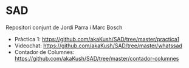 # SAD
Repositori conjunt de Jordi Parra i Marc Bosch

- Pràctica 1: https://github.com/akaKush/SAD/tree/master/practica1
- Videochat: https://github.com/akaKush/SAD/tree/master/whatssad
- Contador de Columnes: https://github.com/akaKush/SAD/tree/master/contador-columnes
